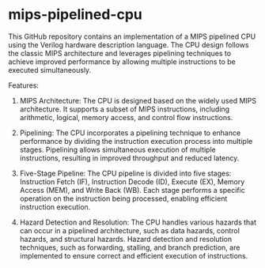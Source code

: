 # mips-pipelined-cpu
This GitHub repository contains an implementation of a MIPS pipelined CPU using the Verilog hardware description language. 
The CPU design follows the classic MIPS architecture and leverages pipelining techniques to achieve improved performance by allowing multiple instructions to be executed simultaneously.

Features:
1. MIPS Architecture: The CPU is designed based on the widely used MIPS architecture. It supports a subset of MIPS instructions, including arithmetic, logical, memory access, and control flow instructions.

2. Pipelining: The CPU incorporates a pipelining technique to enhance performance by dividing the instruction execution process into multiple stages. Pipelining allows simultaneous execution of multiple instructions, resulting in improved throughput and reduced latency.

3. Five-Stage Pipeline: The CPU pipeline is divided into five stages: Instruction Fetch (IF), Instruction Decode (ID), Execute (EX), Memory Access (MEM), and Write Back (WB). Each stage performs a specific operation on the instruction being processed, enabling efficient instruction execution.

4. Hazard Detection and Resolution: The CPU handles various hazards that can occur in a pipelined architecture, such as data hazards, control hazards, and structural hazards. Hazard detection and resolution techniques, such as forwarding, stalling, and branch prediction, are implemented to ensure correct and efficient execution of instructions.
